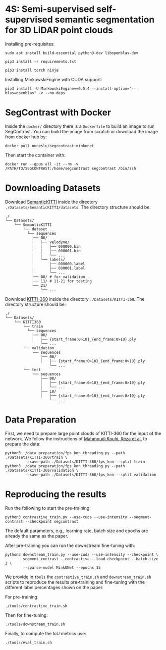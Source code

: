 # 4S: Semi-supervised self-supervised semantic segmentation for 3D LiDAR point clouds


Installing pre-requisites:

`sudo apt install build-essential python3-dev libopenblas-dev`

`pip3 install -r requirements.txt`

`pip3 install torch ninja`

Installing MinkowskiEngine with CUDA support:

`pip3 install -U MinkowskiEngine==0.5.4 --install-option="--blas=openblas" -v --no-deps`

# SegContrast with Docker

Inside the `docker/` directory there is a `Dockerfile` to build an image to run SegContrast. You can build the image from scratch or download the image from docker hub by:

```
docker pull nuneslu/segcontrast:minkunet
```

Then start the container with:

```
docker run --gpus all -it --rm -v /PATH/TO/SEGCONTRAST:/home/segcontrast segcontrast /bin/zsh
```

# Downloading Datasets

Download [SemanticKITTI](http://www.semantic-kitti.org/dataset.html#download) inside the directory ```./Datasets/SemanticKITTI/datasets```. The directory structure should be:

```
./
└── Datasets/
    └── SemanticKITTI
        └── dataset
          └── sequences
            ├── 00/           
            │   ├── velodyne/	
            |   |	├── 000000.bin
            |   |	├── 000001.bin
            |   |	└── ...
            │   └── labels/ 
            |       ├── 000000.label
            |       ├── 000001.label
            |       └── ...
            ├── 08/ # for validation
            ├── 11/ # 11-21 for testing
            └── 21/
                └── ...
```
Download [KITTI-360](https://www.cvlibs.net/datasets/kitti-360/user_login.php) inside the directory ```./Datasets/KITTI-360```. The directory structure should be:
```
./
└── Datasets/
    └── KITTI360
        └── train
          └── sequences
            ├── 00/           
            │   ├── {start_frame:0>10}_{end_frame:0>10}.ply
                └── ...
        └── validation
            └── sequences
                ├── 00/
                │   ├── {start_frame:0>10}_{end_frame:0>10}.ply
                    └── ...
        └── test
            └── sequences
                ├── 08/
                │   ├── {start_frame:0>10}_{end_frame:0>10}.ply
                |   └── ...
                ├── 18/
                │   ├── {start_frame:0>10}_{end_frame:0>10}.ply
                    └── ...
```

# Data Preparation
First, we need to prepare large point clouds of KITTI-360 for the input of the network. We follow the instructions of [Mahmoudi Kouhi, Reza et al.](https://www.mdpi.com/2072-4292/15/4/982) to prepare the data:

```
python3 ./data_preparation/fps_knn_threading.py --path ./Datasets/KITTI-360/train \
         --save-path ./Datasets/KITTI-360/fps_knn --split train
python3 ./data_preparation/fps_knn_threading.py --path ./Datasets/KITTI-360/validation \
         --save-path ./Datasets/KITTI-360/fps_knn --split validation
```




# Reproducing the results

Run the following to start the pre-training:

```
python3 contrastive_train.py --use-cuda --use-intensity --segment-contrast --checkpoint segcontrast
```

The default parameters, e.g., learning rate, batch size and epochs are already the same as the paper.

After pre-training you can run the downstream fine-tuning with:

```
python3 downstream_train.py --use-cuda --use-intensity --checkpoint \
        segment_contrast --contrastive --load-checkpoint --batch-size 2 \
        --sparse-model MinkUNet --epochs 15
```

We provide in `tools` the `contrastive_train.sh` and `downstream_train.sh` scripts to reproduce the results pre-training and fine-tuning with the different label percentages shown on the paper:

For pre-training:

```
./tools/contrastive_train.sh
```

Then for fine-tuning:

```
./tools/downstream_train.sh
```

Finally, to compute the IoU metrics use:

```
./tools/eval_train.sh
```


